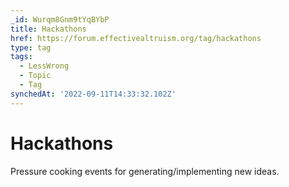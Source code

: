 ```yaml
---
_id: Wurqm8Gnm9tYqBYbP
title: Hackathons
href: https://forum.effectivealtruism.org/tag/hackathons
type: tag
tags:
  - LessWrong
  - Topic
  - Tag
synchedAt: '2022-09-11T14:33:32.102Z'
---
```

# Hackathons

Pressure cooking events for generating/implementing new ideas.